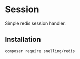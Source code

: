 Session
=========================

Simple redis session handler.

## Installation
```
composer require snelling/redis
```